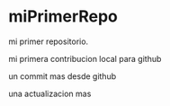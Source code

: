 # miPrimerRepo

mi primer repositorio.

mi primera contribucion local para github 

un commit mas desde github 

una actualizacion mas
